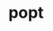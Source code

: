 ---
title: "popt"
layout: cache
categories: [package, develop]
meta: {"compilers": ["gcc@11.4.0"], "num_specs": 5, "num_specs_by_stack": {"hep": 5, "root": 5}, "oss": ["ubuntu22.04"], "platforms": ["linux"], "stacks": ["hep", "root"], "targets": ["x86_64_v3"], "versions": ["1.19"]}
spec_details: [{"compiler": "gcc@11.4.0", "hash": "e3jj2zovqiakj4hfftqdwwzxrwevld7o", "os": "ubuntu22.04", "platform": "linux", "size": "-", "stacks": ["hep", "root"], "target": "x86_64_v3", "variants": ["build_system=autotools"], "versions": ["1.19"]}, {"compiler": "gcc@11.4.0", "hash": "gusn6xg2cjo37tg7xslxnlw7lfq232kf", "os": "ubuntu22.04", "platform": "linux", "size": "-", "stacks": ["hep", "root"], "target": "x86_64_v3", "variants": ["build_system=autotools"], "versions": ["1.19"]}, {"compiler": "gcc@11.4.0", "hash": "iqp2nrx6o3so2zqhebl5jjkvrnxp4tjd", "os": "ubuntu22.04", "platform": "linux", "size": "-", "stacks": ["hep", "root"], "target": "x86_64_v3", "variants": ["build_system=autotools"], "versions": ["1.19"]}, {"compiler": "gcc@11.4.0", "hash": "pozhekwwiab2kl5mrplkigxix33ovzjz", "os": "ubuntu22.04", "platform": "linux", "size": "-", "stacks": ["hep", "root"], "target": "x86_64_v3", "variants": ["build_system=autotools"], "versions": ["1.19"]}, {"compiler": "gcc@11.4.0", "hash": "uspd47sqkgpkrzj7rwrjx3u6swtgzoqi", "os": "ubuntu22.04", "platform": "linux", "size": "-", "stacks": ["hep", "root"], "target": "x86_64_v3", "variants": ["build_system=autotools"], "versions": ["1.19"]}]
---